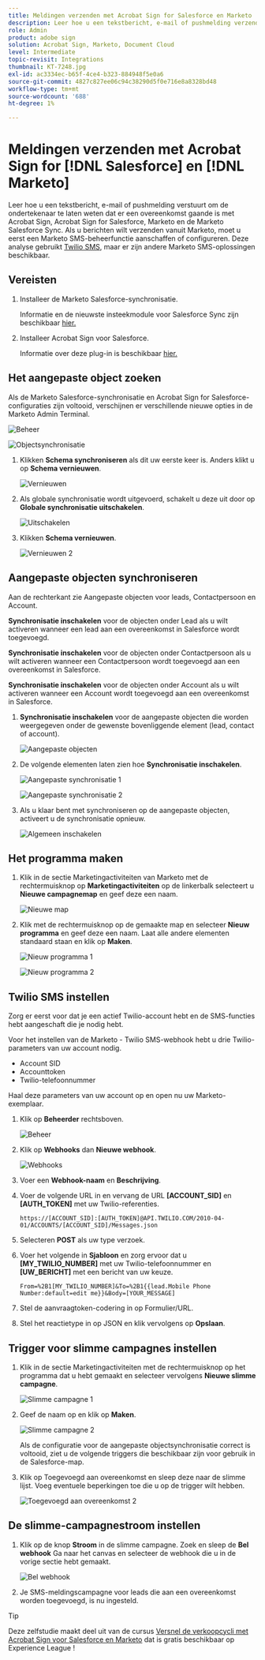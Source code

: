 ```yaml
---
title: Meldingen verzenden met Acrobat Sign for Salesforce en Marketo
description: Leer hoe u een tekstbericht, e-mail of pushmelding verzendt om de ondertekenaar te laten weten dat een overeenkomst onderweg is
role: Admin
product: adobe sign
solution: Acrobat Sign, Marketo, Document Cloud
level: Intermediate
topic-revisit: Integrations
thumbnail: KT-7248.jpg
exl-id: ac3334ec-b65f-4ce4-b323-884948f5e0a6
source-git-commit: 4827c827ee06c94c38290d5f0e716e8a8328bd48
workflow-type: tm+mt
source-wordcount: '688'
ht-degree: 1%

---
```


# Meldingen verzenden met Acrobat Sign for [!DNL Salesforce] en [!DNL Marketo]

Leer hoe u een tekstbericht, e-mail of pushmelding verstuurt om de ondertekenaar te laten weten dat er een overeenkomst gaande is met Acrobat Sign, Acrobat Sign for Salesforce, Marketo en de Marketo Salesforce Sync. Als u berichten wilt verzenden vanuit Marketo, moet u eerst een Marketo SMS-beheerfunctie aanschaffen of configureren. Deze analyse gebruikt [Twilio SMS](https://launchpoint.marketo.com/twilio/twilio-sms-for-marketo/), maar er zijn andere Marketo SMS-oplossingen beschikbaar.

## Vereisten

1. Installeer de Marketo Salesforce-synchronisatie.

   Informatie en de nieuwste insteekmodule voor Salesforce Sync zijn beschikbaar [hier.](https://experienceleague.adobe.com/docs/marketo/using/product-docs/crm-sync/salesforce-sync/understanding-the-salesforce-sync.html)

1. Installeer Acrobat Sign voor Salesforce.

   Informatie over deze plug-in is beschikbaar [hier.](https://helpx.adobe.com/ca/sign/using/salesforce-integration-installation-guide.html)

## Het aangepaste object zoeken

Als de Marketo Salesforce-synchronisatie en Acrobat Sign for Salesforce-configuraties zijn voltooid, verschijnen er verschillende nieuwe opties in de Marketo Admin Terminal.

![Beheer](assets/adminTab.png)

![Objectsynchronisatie](assets/salesforceAdmin.png)

1. Klikken **Schema synchroniseren** als dit uw eerste keer is. Anders klikt u op **Schema vernieuwen**.

   ![Vernieuwen](assets/refreshSchema1.png)

1. Als globale synchronisatie wordt uitgevoerd, schakelt u deze uit door op **Globale synchronisatie uitschakelen**.

   ![Uitschakelen](assets/disableGlobal.png)

1. Klikken **Schema vernieuwen**.

   ![Vernieuwen 2](assets/refreshSchema2.png)

## Aangepaste objecten synchroniseren

Aan de rechterkant zie Aangepaste objecten voor leads, Contactpersoon en Account.

**Synchronisatie inschakelen** voor de objecten onder Lead als u wilt activeren wanneer een lead aan een overeenkomst in Salesforce wordt toegevoegd.

**Synchronisatie inschakelen** voor de objecten onder Contactpersoon als u wilt activeren wanneer een Contactpersoon wordt toegevoegd aan een overeenkomst in Salesforce.

**Synchronisatie inschakelen** voor de objecten onder Account als u wilt activeren wanneer een Account wordt toegevoegd aan een overeenkomst in Salesforce.

1. **Synchronisatie inschakelen** voor de aangepaste objecten die worden weergegeven onder de gewenste bovenliggende element (lead, contact of account).

   ![Aangepaste objecten](assets/customObjects.png)

1. De volgende elementen laten zien hoe **Synchronisatie inschakelen**.

   ![Aangepaste synchronisatie 1](assets/customObjectSync1.png)

   ![Aangepaste synchronisatie 2](assets/customObjectSync2.png)

1. Als u klaar bent met synchroniseren op de aangepaste objecten, activeert u de synchronisatie opnieuw.

   ![Algemeen inschakelen](assets/enableGlobal.png)

## Het programma maken

1. Klik in de sectie Marketingactiviteiten van Marketo met de rechtermuisknop op **Marketingactiviteiten** op de linkerbalk selecteert u **Nieuwe campagnemap** en geef deze een naam.

   ![Nieuwe map](assets/newFolder.png)

1. Klik met de rechtermuisknop op de gemaakte map en selecteer **Nieuw programma** en geef deze een naam. Laat alle andere elementen standaard staan en klik op **Maken**.

   ![Nieuw programma 1](assets/newProgram1.png)

   ![Nieuw programma 2](assets/newProgram2.png)

## Twilio SMS instellen

Zorg er eerst voor dat je een actief Twilio-account hebt en de SMS-functies hebt aangeschaft die je nodig hebt.

Voor het instellen van de Marketo - Twilio SMS-webhook hebt u drie Twilio-parameters van uw account nodig.

- Account SID
- Accounttoken
- Twilio-telefoonnummer

Haal deze parameters van uw account op en open nu uw Marketo-exemplaar.

1. Klik op **Beheerder** rechtsboven.

   ![Beheer](assets/adminTab.png)

1. Klik op **Webhooks** dan **Nieuwe webhook**.

   ![Webhooks](assets/webhooks.png)

1. Voer een **Webhook-naam** en **Beschrijving**.

1. Voer de volgende URL in en vervang de URL **[ACCOUNT_SID]** en **[AUTH_TOKEN]** met uw Twilio-referenties.

   ```
   https://[ACCOUNT_SID]:[AUTH_TOKEN]@API.TWILIO.COM/2010-04-01/ACCOUNTS/[ACCOUNT_SID]/Messages.json
   ```

1. Selecteren **POST** als uw type verzoek.

1. Voer het volgende in **Sjabloon** en zorg ervoor dat u **[MY_TWILIO_NUMBER]** met uw Twilio-telefoonnummer en **[UW_BERICHT]** met een bericht van uw keuze.

   ```
   From=%2B1[MY_TWILIO_NUMBER]&To=%2B1{{lead.Mobile Phone Number:default=edit me}}&Body=[YOUR_MESSAGE]
   ```

1. Stel de aanvraagtoken-codering in op Formulier/URL.

1. Stel het reactietype in op JSON en klik vervolgens op **Opslaan**.

## Trigger voor slimme campagnes instellen

1. Klik in de sectie Marketingactiviteiten met de rechtermuisknop op het programma dat u hebt gemaakt en selecteer vervolgens **Nieuwe slimme campagne**.

   ![Slimme campagne 1](assets/smartCampaign1.png)

1. Geef de naam op en klik op **Maken**.

   ![Slimme campagne 2](assets/smartCampaign3.png)

   Als de configuratie voor de aangepaste objectsynchronisatie correct is voltooid, ziet u de volgende triggers die beschikbaar zijn voor gebruik in de Salesforce-map.

1. Klik op Toegevoegd aan overeenkomst en sleep deze naar de slimme lijst. Voeg eventuele beperkingen toe die u op de trigger wilt hebben.

   ![Toegevoegd aan overeenkomst 2](assets/addedToAgreement2.png)

## De slimme-campagnestroom instellen

1. Klik op de knop **Stroom** in de slimme campagne. Zoek en sleep de **Bel webhook** Ga naar het canvas en selecteer de webhook die u in de vorige sectie hebt gemaakt.

   ![Bel webhook](assets/callWebhook.png)

1. Je SMS-meldingscampagne voor leads die aan een overeenkomst worden toegevoegd, is nu ingesteld.

>[!TIP]
>
>Deze zelfstudie maakt deel uit van de cursus [Versnel de verkoopcycli met Acrobat Sign voor Salesforce en Marketo](https://experienceleague.adobe.com/?recommended=Sign-U-1-2021.1) dat is gratis beschikbaar op Experience League !